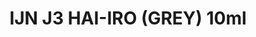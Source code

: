 ---
layout: product
title: "IJN J3 HAI-IRO (GREY) 10ml"
price: "330" 
desc: "Acrylic Laquer 10mL"
img_path: "/assets/img/RC302.webp"
brand: "AK "
available: false
special_offer: false
new: false
soon: false
cat: "020000"
subcat: "020200"
subsubcat: "020201"
sifra: "RC302"
popular: false
---